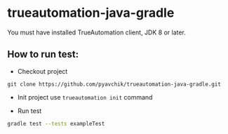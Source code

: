 # trueautomation-java-gradle

You must have installed TrueAutomation client, JDK 8 or later.

## How to run test:

* Checkout project

 ```
 git clone https://github.com/pyavchik/trueautomation-java-gradle.git
 ```

* Init project use `trueautomation init` command

* Run test

```bash
gradle test --tests exampleTest
```
